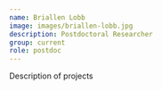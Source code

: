 ```yaml
---
name: Briallen Lobb
image: images/briallen-lobb.jpg
description: Postdoctoral Researcher
group: current
role: postdoc
---
```


Description of projects
